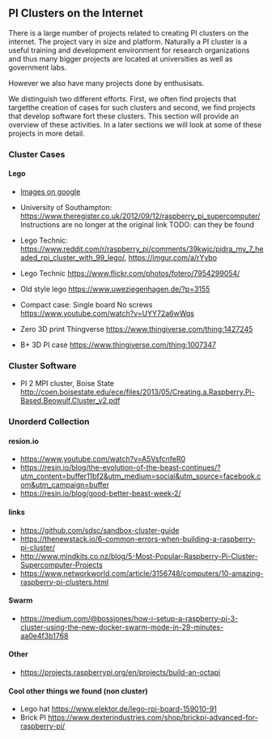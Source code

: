 ## PI Clusters on the Internet

There is a large number of projects related to creating PI clusters on
the internet. The project vary in size and platform. Naturally a PI
cluster is a useful training and development environment for research
organizations and thus many bigger projects are located at
universities as well as government labs.

However we also have many projects done by enthusisats.

We distinguish two different efforts. First, we often find projects
that targetthe creation of cases for such clusters and second, we find
projects that develop software fort these clusters.
This section will provide an overview of these activities. In a later
sections we will look at some of these projects in more detail.


### Cluster Cases

#### Lego

* [Images on google](https://www.google.com/search?q=raspberry+pi+case+lego+technic&rlz=1C5CHFA_enUS727US727&tbm=isch&tbo=u&source=univ&sa=X&ved=0ahUKEwjYwYbni6vbAhWJy4MKHaiiCmYQsAQIMw&biw=1648&bih=883)

* University of Southampton:
  <https://www.theregister.co.uk/2012/09/12/raspberry_pi_supercomputer/>
  Instructions are no longer at the original link
  TODO: can they be found

* Lego Technic:
  <https://www.reddit.com/r/raspberry_pi/comments/39kwjc/pidra_my_7_headed_rpi_cluster_with_99_lego/>,
  <https://imgur.com/a/rYybo>

* Lego Technic <https://www.flickr.com/photos/fotero/7954299054/>

* Old style lego <https://www.uweziegenhagen.de/?p=3155>

* Compact case: Single board No screws <https://www.youtube.com/watch?v=UYY72a6wWqs>

* Zero 3D print Thingverse <https://www.thingiverse.com/thing:1427245>

* B+ 3D PI case <https://www.thingiverse.com/thing:1007347>

### Cluster Software

* PI 2 MPI cluster, Boise State <http://coen.boisestate.edu/ece/files/2013/05/Creating.a.Raspberry.Pi-Based.Beowulf.Cluster_v2.pdf>


### Unorderd Collection


#### resion.io

* <https://www.youtube.com/watch?v=A5VsfcnfeR0>
* <https://resin.io/blog/the-evolution-of-the-beast-continues/?utm_content=buffer11bf2&utm_medium=social&utm_source=facebook.com&utm_campaign=buffer>
* <https://resin.io/blog/good-better-beast-week-2/>
 
#### links

* <https://github.com/sdsc/sandbox-cluster-guide>
* <https://thenewstack.io/6-common-errors-when-building-a-raspberry-pi-cluster/>
* <http://www.mindkits.co.nz/blog/5-Most-Popular-Raspberry-Pi-Cluster-Supercomputer-Projects>
* <https://www.networkworld.com/article/3156748/computers/10-amazing-raspberry-pi-clusters.html>


#### Swarm

* <https://medium.com/@bossjones/how-i-setup-a-raspberry-pi-3-cluster-using-the-new-docker-swarm-mode-in-29-minutes-aa0e4f3b1768>

#### Other

* <https://projects.raspberrypi.org/en/projects/build-an-octapi>


#### Cool other things we found (non cluster)

* Lego hat <https://www.elektor.de/lego-rpi-board-159010-91>
* Brick PI <https://www.dexterindustries.com/shop/brickpi-advanced-for-raspberry-pi/>
